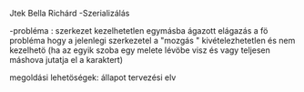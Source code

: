 Jtek
Bella Richárd -Szerializálás

-probléma : szerkezet kezelhetetlen egymásba ágazott elágazás a fö probléma hogy a jelenlegi szerkezetel a "mozgás " kivételezhetetlen és nem kezelhetö (ha az egyik szoba egy melete lévöbe visz és vagy teljesen máshova jutatja el a karaktert)


megoldási lehetöségek:
állapot tervezési elv
